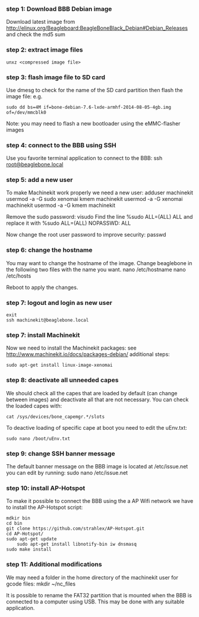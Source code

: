 ### step 1: Download BBB Debian image
Download latest image from http://elinux.org/Beagleboard:BeagleBoneBlack_Debian#Debian_Releases
and check the md5 sum

### step 2: extract image files
	unxz <compressed image file>

### step 3: flash image file to SD card
Use dmesg to check for the name of the SD card partition then flash 
the image file:
e.g.

	sudo dd bs=4M if=bone-debian-7.6-lxde-armhf-2014-08-05-4gb.img of=/dev/mmcblk0

Note: you may need to flash a new bootloader using the eMMC-flasher 
images

### step 4: connect to the BBB using SSH
Use you favorite terminal application to connect to the BBB:
	ssh root@beaglebone.local

### step 5: add a new user
To make Machinekit work properly we need a new user:
	adduser machinekit
	usermod -a -G sudo xenomai kmem machinekit
	usermod -a -G xenomai machinekit
	usermod -a -G kmem machinekit

Remove the sudo password:
	visudo
Find the line
	%sudo ALL=(ALL) ALL
and replace it with
	%sudo ALL=(ALL) NOPASSWD: ALL

Now change the root user password to improve security:
	passwd

### step 6: change the hostname
You may want to change the hostname of the image. Change beaglebone 
in the following two files with the name you want.
	nano /etc/hostname
	nano /etc/hosts

Reboot to apply the changes.

### step 7: logout and login as new user
	exit
	ssh machinekit@beaglebone.local

### step 7: install Machinekit
Now we need to install the Machinekit packages:
see http://www.machinekit.io/docs/packages-debian/
additional steps:

	sudo apt-get install linux-image-xenomai

### step 8: deactivate all unneeded capes
We should check all the capes that are loaded by default (can change 
between images) and deactivate all that are not necessary. You 
can check the loaded capes with:

	cat /sys/devices/bone_capemgr.*/slots

To deactive loading of specific cape at boot you need to edit the 
uEnv.txt:

	sudo nano /boot/uEnv.txt
### step 9: change SSH banner message
The default banner message on the BBB image is located at 
/etc/issue.net you can edit by running:
	sudo nano /etc/issue.net

### step 10: install AP-Hotspot
To make it possible to connect the BBB using the a AP Wifi network 
we have to install the AP-Hotspot script:

	mdkir bin
	cd bin
	git clone https://github.com/strahlex/AP-Hotspot.git
	cd AP-Hotspot/
	sudo apt-get update
        sudo apt-get install libnotify-bin iw dnsmasq
	sudo make install

### step 11: Additional modifications
We may need a folder in the home directory of the machinekit user for 
gcode files:
	mkdir ~/nc_files

It is possible to rename the FAT32 partition that is mounted when the 
BBB is connected to a computer using USB. This may be done with any 
suitable application.
